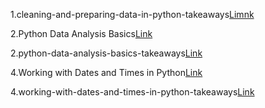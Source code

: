 1.cleaning-and-preparing-data-in-python-takeaways[Limnk](https://github.com/Rish1382/step-2-Python-for-data-science/blob/main/1.cleaning-and-preparing-data-in-python-takeaways.pdf)

2.Python Data Analysis Basics[Link](https://github.com/Rish1382/step-2-Python-for-data-science/blob/main/2.Python%20Data%20Analysis%20Basics.ipynb)

2.python-data-analysis-basics-takeaways[Link](https://github.com/Rish1382/step-2-Python-for-data-science/blob/main/2.python-data-analysis-basics-takeaways.pdf)

4.Working with Dates and Times in Python[Link](https://github.com/Rish1382/step-2-Python-for-data-science/blob/main/4.Working%20with%20Dates%20and%20Times%20in%20Python.ipynb)

4.working-with-dates-and-times-in-python-takeaways[Link](https://github.com/Rish1382/step-2-Python-for-data-science/blob/main/4.working-with-dates-and-times-in-python-takeaways.pdf)

